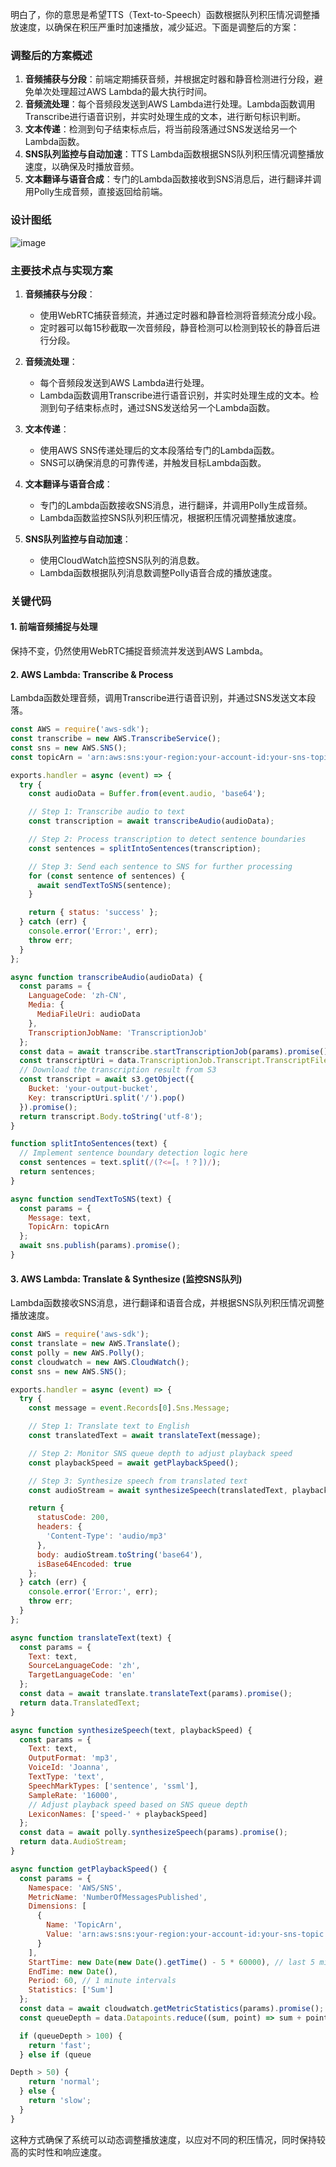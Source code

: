 明白了，你的意思是希望TTS（Text-to-Speech）函数根据队列积压情况调整播放速度，以确保在积压严重时加速播放，减少延迟。下面是调整后的方案：

### 调整后的方案概述

1. **音频捕获与分段**：前端定期捕获音频，并根据定时器和静音检测进行分段，避免单次处理超过AWS Lambda的最大执行时间。
2. **音频流处理**：每个音频段发送到AWS Lambda进行处理。Lambda函数调用Transcribe进行语音识别，并实时处理生成的文本，进行断句标识判断。
3. **文本传递**：检测到句子结束标点后，将当前段落通过SNS发送给另一个Lambda函数。
4. **SNS队列监控与自动加速**：TTS Lambda函数根据SNS队列积压情况调整播放速度，以确保及时播放音频。
5. **文本翻译与语音合成**：专门的Lambda函数接收到SNS消息后，进行翻译并调用Polly生成音频，直接返回给前端。

### 设计图纸
 ![image](https://github.com/user-attachments/assets/72e95929-fd3f-4826-a99b-b633bb9d6063)


### 主要技术点与实现方案

1. **音频捕获与分段**：
   - 使用WebRTC捕获音频流，并通过定时器和静音检测将音频流分成小段。
   - 定时器可以每15秒截取一次音频段，静音检测可以检测到较长的静音后进行分段。

2. **音频流处理**：
   - 每个音频段发送到AWS Lambda进行处理。
   - Lambda函数调用Transcribe进行语音识别，并实时处理生成的文本。检测到句子结束标点时，通过SNS发送给另一个Lambda函数。

3. **文本传递**：
   - 使用AWS SNS传递处理后的文本段落给专门的Lambda函数。
   - SNS可以确保消息的可靠传递，并触发目标Lambda函数。

4. **文本翻译与语音合成**：
   - 专门的Lambda函数接收SNS消息，进行翻译，并调用Polly生成音频。
   - Lambda函数监控SNS队列积压情况，根据积压情况调整播放速度。

5. **SNS队列监控与自动加速**：
   - 使用CloudWatch监控SNS队列的消息数。
   - Lambda函数根据队列消息数调整Polly语音合成的播放速度。

### 关键代码

#### 1. 前端音频捕捉与处理

保持不变，仍然使用WebRTC捕捉音频流并发送到AWS Lambda。

#### 2. AWS Lambda: Transcribe & Process

Lambda函数处理音频，调用Transcribe进行语音识别，并通过SNS发送文本段落。

```javascript
const AWS = require('aws-sdk');
const transcribe = new AWS.TranscribeService();
const sns = new AWS.SNS();
const topicArn = 'arn:aws:sns:your-region:your-account-id:your-sns-topic';

exports.handler = async (event) => {
  try {
    const audioData = Buffer.from(event.audio, 'base64');

    // Step 1: Transcribe audio to text
    const transcription = await transcribeAudio(audioData);

    // Step 2: Process transcription to detect sentence boundaries
    const sentences = splitIntoSentences(transcription);

    // Step 3: Send each sentence to SNS for further processing
    for (const sentence of sentences) {
      await sendTextToSNS(sentence);
    }

    return { status: 'success' };
  } catch (err) {
    console.error('Error:', err);
    throw err;
  }
};

async function transcribeAudio(audioData) {
  const params = {
    LanguageCode: 'zh-CN',
    Media: {
      MediaFileUri: audioData
    },
    TranscriptionJobName: 'TranscriptionJob'
  };
  const data = await transcribe.startTranscriptionJob(params).promise();
  const transcriptUri = data.TranscriptionJob.Transcript.TranscriptFileUri;
  // Download the transcription result from S3
  const transcript = await s3.getObject({
    Bucket: 'your-output-bucket',
    Key: transcriptUri.split('/').pop()
  }).promise();
  return transcript.Body.toString('utf-8');
}

function splitIntoSentences(text) {
  // Implement sentence boundary detection logic here
  const sentences = text.split(/(?<=[。！？])/);
  return sentences;
}

async function sendTextToSNS(text) {
  const params = {
    Message: text,
    TopicArn: topicArn
  };
  await sns.publish(params).promise();
}
```

#### 3. AWS Lambda: Translate & Synthesize (监控SNS队列)

Lambda函数接收SNS消息，进行翻译和语音合成，并根据SNS队列积压情况调整播放速度。

```javascript
const AWS = require('aws-sdk');
const translate = new AWS.Translate();
const polly = new AWS.Polly();
const cloudwatch = new AWS.CloudWatch();
const sns = new AWS.SNS();

exports.handler = async (event) => {
  try {
    const message = event.Records[0].Sns.Message;

    // Step 1: Translate text to English
    const translatedText = await translateText(message);

    // Step 2: Monitor SNS queue depth to adjust playback speed
    const playbackSpeed = await getPlaybackSpeed();

    // Step 3: Synthesize speech from translated text
    const audioStream = await synthesizeSpeech(translatedText, playbackSpeed);

    return {
      statusCode: 200,
      headers: {
        'Content-Type': 'audio/mp3'
      },
      body: audioStream.toString('base64'),
      isBase64Encoded: true
    };
  } catch (err) {
    console.error('Error:', err);
    throw err;
  }
};

async function translateText(text) {
  const params = {
    Text: text,
    SourceLanguageCode: 'zh',
    TargetLanguageCode: 'en'
  };
  const data = await translate.translateText(params).promise();
  return data.TranslatedText;
}

async function synthesizeSpeech(text, playbackSpeed) {
  const params = {
    Text: text,
    OutputFormat: 'mp3',
    VoiceId: 'Joanna',
    TextType: 'text',
    SpeechMarkTypes: ['sentence', 'ssml'],
    SampleRate: '16000',
    // Adjust playback speed based on SNS queue depth
    LexiconNames: ['speed-' + playbackSpeed]
  };
  const data = await polly.synthesizeSpeech(params).promise();
  return data.AudioStream;
}

async function getPlaybackSpeed() {
  const params = {
    Namespace: 'AWS/SNS',
    MetricName: 'NumberOfMessagesPublished',
    Dimensions: [
      {
        Name: 'TopicArn',
        Value: 'arn:aws:sns:your-region:your-account-id:your-sns-topic'
      }
    ],
    StartTime: new Date(new Date().getTime() - 5 * 60000), // last 5 minutes
    EndTime: new Date(),
    Period: 60, // 1 minute intervals
    Statistics: ['Sum']
  };
  const data = await cloudwatch.getMetricStatistics(params).promise();
  const queueDepth = data.Datapoints.reduce((sum, point) => sum + point.Sum, 0);

  if (queueDepth > 100) {
    return 'fast';
  } else if (queue

Depth > 50) {
    return 'normal';
  } else {
    return 'slow';
  }
}
```

这种方式确保了系统可以动态调整播放速度，以应对不同的积压情况，同时保持较高的实时性和响应速度。
